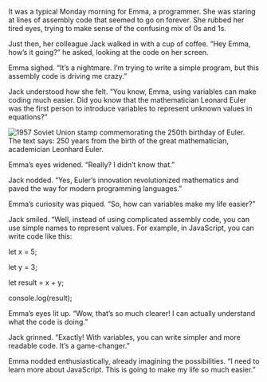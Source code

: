 It was a typical Monday morning for Emma, a programmer. She was staring at lines of assembly code that seemed to go on forever. She rubbed her tired eyes, trying to make sense of the confusing mix of 0s and 1s.

Just then, her colleague Jack walked in with a cup of coffee. “Hey Emma, how’s it going?” he asked, looking at the code on her screen.

Emma sighed. “It’s a nightmare. I’m trying to write a simple program, but this assembly code is driving me crazy.”

Jack understood how she felt. “You know, Emma, using variables can make coding much easier. Did you know that the mathematician Leonard Euler was the first person to introduce variables to represent unknown values in equations?”

![1957 Soviet Union stamp commemorating the 250th birthday of Euler. The text says: 250 years from the birth of the great mathematician, academician Leonhard Euler.](https://agunechembaekene.wordpress.com/wp-content/uploads/2025/01/the_soviet_union_1957_cpa_2000_stamp_portrait_of_leonhard_euler_1707-1783.jpg?w=1024)

Emma’s eyes widened. “Really? I didn’t know that.”

Jack nodded. “Yes, Euler’s innovation revolutionized mathematics and paved the way for modern programming languages.”

Emma’s curiosity was piqued. “So, how can variables make my life easier?”

Jack smiled. “Well, instead of using complicated assembly code, you can use simple names to represent values. For example, in JavaScript, you can write code like this:

let x = 5;

let y = 3;

let result = x + y;

console.log(result);


Emma’s eyes lit up. “Wow, that’s so much clearer! I can actually understand what the code is doing.”

Jack grinned. “Exactly! With variables, you can write simpler and more readable code. It’s a game-changer.”

Emma nodded enthusiastically, already imagining the possibilities. “I need to learn more about JavaScript. This is going to make my life so much easier.”
